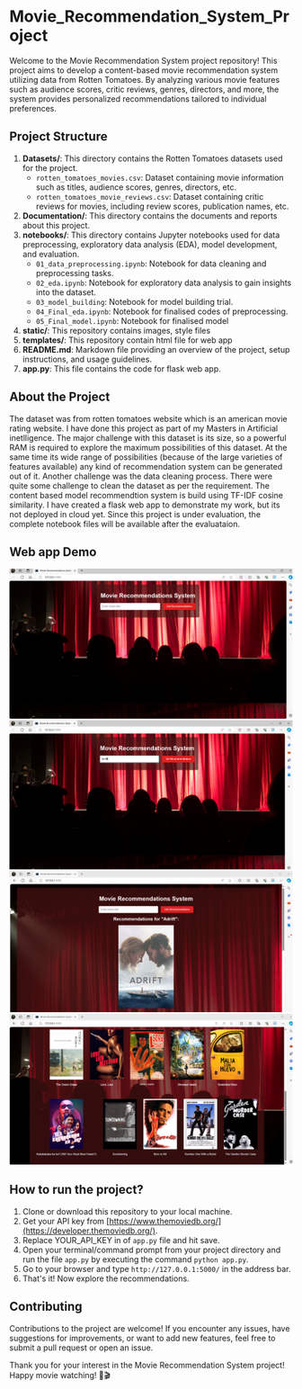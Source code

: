 # Movie_Recommendation_System_Project


Welcome to the Movie Recommendation System project repository! This project aims to develop a content-based movie recommendation system utilizing data from Rotten Tomatoes. By analyzing various movie features such as audience scores, critic reviews, genres, directors, and more, the system provides personalized recommendations tailored to individual preferences.

## Project Structure

1. **Datasets/**: This directory contains the Rotten Tomatoes datasets used for the project.
   - `rotten_tomatoes_movies.csv`: Dataset containing movie information such as titles, audience scores, genres, directors, etc.
   - `rotten_tomatoes_movie_reviews.csv`: Dataset containing critic reviews for movies, including review scores, publication names, etc.
2. **Documentation/**: This directory contains the documents and reports about this project.
3. **notebooks/**: This directory contains Jupyter notebooks used for data preprocessing, exploratory data analysis (EDA), model development, and evaluation.
   - `01_data_preprocessing.ipynb`: Notebook for data cleaning and preprocessing tasks.
   - `02_eda.ipynb`: Notebook for exploratory data analysis to gain insights into the dataset.
   - `03_model_building`: Notebook for model building trial.
   - `04_Final_eda.ipynb`:  Notebook for finalised codes of preprocessing.
   - `05_Final_model.ipynb`: Notebook for finalised model
4. **static/**: This repository contains images, style files
5. **templates/**: This repository contain html file for web app
6. **README.md**: Markdown file providing an overview of the project, setup instructions, and usage guidelines.
7. **app.py**: This file contains the code for flask web app.

## About the Project
The dataset was from rotten tomatoes website which is an american movie rating website. I have done this project as part of my Masters in Artificial inetlligence. The major challenge with this dataset is its size, so a powerful RAM is required to explore the maximum possibilities of this dataset. At the same time its wide range of possibilities (because of the large varieties of features available) any kind of recommendation system can be generated out of it. Another challenge was the data cleaning process. There were quite some challenge to clean the dataset as per the requirement. The content based model recommendtion system is build using TF-IDF cosine similarity. I have created a flask web app to demonstrate my work, but its not deployed in cloud yet. Since this project is under evaluation, the complete notebook files will be available after the evaluataion.


## Web app Demo
![web app 1.png](https://github.com/Arshapjoy/Movie_Recommendation_System_Project/blob/1ac9f4bb91da0b6f5470abcd39c40dede4fd09ff/static/web%20app%201.png)
![web app 2.png](https://github.com/Arshapjoy/Movie_Recommendation_System_Project/blob/b4ea8bd466095ab281d852eda5f6642db0c1a703/static/web%20app%202.png)
![web app 3.png](https://github.com/Arshapjoy/Movie_Recommendation_System_Project/blob/8870172970b4abcee53fea139e35705116f0f351/static/web%20app%203.png)
![web app 4.png](https://github.com/Arshapjoy/Movie_Recommendation_System_Project/blob/8870172970b4abcee53fea139e35705116f0f351/static/web%20app%204.png)

## How to run the project?

1. Clone or download this repository to your local machine.
2. Get your API key from [https://www.themoviedb.org/](https://developer.themoviedb.org/).
3. Replace YOUR_API_KEY in of `app.py` file and hit save.
4. Open your terminal/command prompt from your project directory and run the file `app.py` by executing the command `python app.py`.
5. Go to your browser and type `http://127.0.0.1:5000/` in the address bar.
6. That's it! Now explore the recommendations.

## Contributing

Contributions to the project are welcome! If you encounter any issues, have suggestions for improvements, or want to add new features, feel free to submit a pull request or open an issue.

Thank you for your interest in the Movie Recommendation System project! Happy movie watching! 🍿🎬


